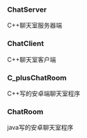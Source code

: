### ChatServer

C++聊天室服务器端



### ChatClient

C++聊天室客户端



### C_plusChatRoom

C++写的安卓端聊天室程序



### ChatRoom

java写的安卓聊天室程序